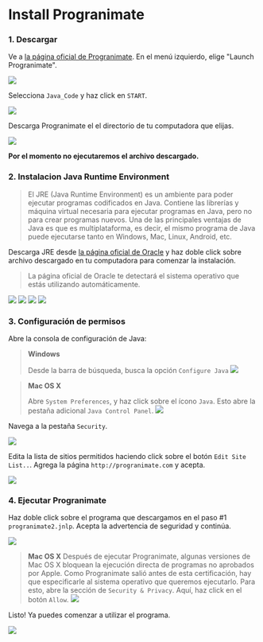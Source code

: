 # Install Progranimate

### 1. Descargar
Ve a [la página oficial de Progranimate](http://www.progranimate.com/). En el menú izquierdo, elige "Launch Progranimate".

![](img/progranimate/step1.png)

Selecciona `Java_Code` y haz click en `START`.

![](img/progranimate/step2.png)

Descarga Progranimate el el directorio de tu computadora que elijas.

![](img/progranimate/step3.png)

**Por el momento no ejecutaremos el archivo descargado.**

### 2. Instalacion Java Runtime Environment
> El JRE (Java Runtime Environment) es un ambiente para poder ejecutar programas codificados en Java. Contiene las librerías y máquina virtual necesaria para ejecutar programas en Java, pero no para crear programas nuevos. Una de las principales ventajas de Java es que es multiplataforma, es decir, el mismo programa de Java puede ejecutarse tanto en Windows, Mac, Linux, Android, etc.

Descarga JRE desde [la página oficial de Oracle](https://www.java.com/en/download/) y haz doble click sobre archivo descargado en tu computadora para comenzar la instalación.

> La página oficial de Oracle te detectará el sistema operativo que estás utilizando automáticamente.

![](img/progranimate/step4.png)
![](img/progranimate/step5.png)
![](img/progranimate/step6.png)
![](img/progranimate/step7.png)

### 3. Configuración de permisos
Abre la consola de configuración de Java:

> **Windows**
> 
> Desde la barra de búsqueda, busca la opción `Configure Java`
![](img/progranimate/step8.png)

> **Mac OS X**
> 
> Abre `System Preferences`, y haz click sobre el ícono `Java`. Esto abre la pestaña adicional `Java Control Panel`.
> ![](img/progranimate/mac_step_java.png)

Navega a la pestaña `Security`.

![](img/progranimate/step9.png)

Edita la lista de sitios permitidos haciendo click sobre el botón `Edit Site List..`. Agrega la página `http://progranimate.com` y acepta.

![](img/progranimate/step10.png)

### 4. Ejecutar Progranimate
Haz doble click sobre el programa que descargamos en el paso #1 `progranimate2.jnlp`. Acepta la advertencia de seguridad y continúa.

![](img/progranimate/step11.png)


> **Mac OS X**
> Después de ejecutar Progranimate, algunas versiones de Mac OS X bloquean la ejecución directa de programas no aprobados por Apple. Como Progranimate salió antes de esta certificación, hay que especificarle al sistema operativo que queremos ejecutarlo. Para esto, abre la sección de `Security & Privacy`. Aquí, haz click en el botón `Allow`.
![](img/progranimate/step12_2.png)

Listo! Ya puedes comenzar a utilizar el programa.

![](img/progranimate/step12.png)








